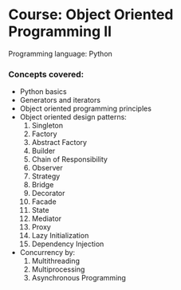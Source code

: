 # Course: Object Oriented Programming II
Programming language: Python

### Concepts covered:
* Python basics
* Generators and iterators
* Object oriented programming principles
* Object oriented design patterns:
  1) Singleton
  2) Factory
  3) Abstract Factory
  4) Builder
  5) Chain of Responsibility
  6) Observer
  7) Strategy
  8) Bridge
  9) Decorator
  10) Facade
  11) State
  12) Mediator
  13) Proxy
  14) Lazy Initialization
  15) Dependency Injection
* Concurrency by:
  1) Multithreading
  2) Multiprocessing
  3) Asynchronous Programming

